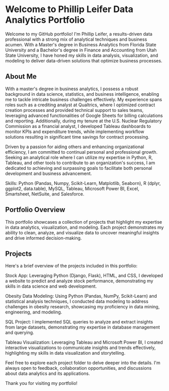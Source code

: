 # Welcome to Phillip Leifer Data Analytics Portfolio
Welcome to my GitHub portfolio! I'm Phillip Leifer, a results-driven data professional with a strong mix of analytical techniques and business acumen. With a Master's degree in Business Analytics from Florida State University and a Bachelor's degree in Finance and Accounting from Utah State University, I have honed my skills in data analysis, visualization, and modeling to deliver data-driven solutions that optimize business processes.

## About Me
With a master's degree in business analytics, I possess a robust background in data science, statistics, and business intelligence, enabling me to tackle intricate business challenges effectively. My experience spans roles such as a crediting analyst at Qualtrics, where I optimized contract creation processes and provided technical support to sales teams, leveraging advanced functionalities of Google Sheets for billing calculations and reporting. Additionally, during my tenure at the U.S. Nuclear Regulatory Commission as a financial analyst, I developed Tableau dashboards to monitor KPIs and expenditure trends, while implementing workflow solutions resulting in significant time savings for contract processing.

Driven by a passion for aiding others and enhancing organizational efficiency, I am committed to continual personal and professional growth. Seeking an analytical role where I can utilize my expertise in Python, R, Tableau, and other tools to contribute to an organization's success, I am dedicated to achieving and surpassing goals to facilitate both personal development and business advancement.

Skills: Python (Pandas, Numpy, Scikit-Learn, Matplotlib, Seaborn), R (dplyr, ggplot2, data.table), MySQL, Tableau, Microsoft Power BI, Excel, Smartsheet, NetSuite, and Salesforce.

## Portfolio Overview
This portfolio showcases a collection of projects that highlight my expertise in data analytics, visualization, and modeling. Each project demonstrates my ability to clean, analyze, and visualize data to uncover meaningful insights and drive informed decision-making.

## Projects
Here's a brief overview of the projects included in this portfolio:

Stock App: Leveraging Python (Django, Flask), HTML, and CSS, I developed a website to predict and analyze stock performance, demonstrating my skills in data science and web development.

Obesity Data Modeling: Using Python (Pandas, NumPy, Scikit-Learn) and statistical analysis techniques, I conducted data modeling to address challenges in obesity research, showcasing my proficiency in data mining, engineering, and modeling.

SQL Project: I implemented SQL queries to analyze and extract insights from large datasets, demonstrating my expertise in database management and querying.

Tableau Visualization: Leveraging Tableau and Microsoft Power BI, I created interactive visualizations to communicate insights and trends effectively, highlighting my skills in data visualization and storytelling.

Feel free to explore each project folder to delve deeper into the details. I'm always open to feedback, collaboration opportunities, and discussions about data analytics and its applications.

Thank you for visiting my portfolio!









